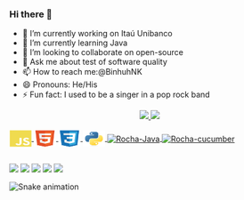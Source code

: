 ### Hi there 👋

- 🔭 I’m currently working on Itaú Unibanco
- 🌱 I’m currently learning Java
- 🤔 I’m looking to collaborate on open-source
- 💬 Ask me about test of software quality
- 📫 How to reach me:@BinhuhNK
- 😄 Pronouns: He/His
- ⚡ Fun fact: I used to be a singer in a pop rock band

<div align="center">
  <a href="https://github.com/rocha29">
  <img height="180em" src="https://github-readme-stats.vercel.app/api?username=rocha29&show_icons=true&theme=dark&include_all_commits=true&count_private=true"/>
  <img height="180em" src="https://github-readme-stats.vercel.app/api/top-langs/?username=rocha29&layout=compact&langs_count=7&theme=dark"/>
</div>
<div style="display: inline_block"><br>
  <img align="center" alt="Rocha-Js" height="30" width="40" src="https://raw.githubusercontent.com/devicons/devicon/master/icons/javascript/javascript-plain.svg">
  <img align="center" alt="Rocha-HTML" height="30" width="40" src="https://raw.githubusercontent.com/devicons/devicon/master/icons/html5/html5-original.svg">
  <img align="center" alt="Rocha-CSS" height="30" width="40" src="https://raw.githubusercontent.com/devicons/devicon/master/icons/css3/css3-original.svg">
  <img align="center" alt="Rocha-Python" height="30" width="40" src="https://raw.githubusercontent.com/devicons/devicon/master/icons/python/python-original.svg">
  <img align="center" alt="Rocha-Java" height="30" width="40" src="https://cdn.jsdelivr.net/gh/devicons/devicon/icons/java/java-original.svg" />
  <img align="center" alt="Rocha-cucumber" height="30" width="40"  src="https://cdn.jsdelivr.net/gh/devicons/devicon/icons/cucumber/cucumber-plain.svg" />
</div>  
  
 ##
  
  <div> 
  <a href="https://www.youtube.com/channel/UCkWKq00PNPyBvkU4hwAuLQA" target="_blank"><img src="https://img.shields.io/badge/YouTube-FF0000?style=for-the-badge&logo=youtube&logoColor=white" target="_blank"></a>
  <a href="https://instagram.com/binhuh_lima" target="_blank"><img src="https://img.shields.io/badge/-Instagram-%23E4405F?style=for-the-badge&logo=instagram&logoColor=white" target="_blank"></a>
 <a href="https://discord.gg/Rocha#2900" target="_blank"><img src="https://img.shields.io/badge/Discord-7289DA?style=for-the-badge&logo=discord&logoColor=white" target="_blank"></a> 
  <a href = "mailto:rochatech88@gmail.com"><img src="https://img.shields.io/badge/-Gmail-%23333?style=for-the-badge&logo=gmail&logoColor=white" target="_blank"></a>
  <a href="https://www.linkedin.com/in/robson-rocha-387a7583/" target="_blank"><img src="https://img.shields.io/badge/-LinkedIn-%230077B5?style=for-the-badge&logo=linkedin&logoColor=white" target="_blank"></a> 
 
  ![Snake animation](https://github.com/Rocha29/Rocha29/blob/output/github-contribution-grid-snake.svg)
 
</div>
